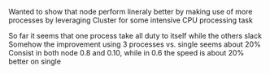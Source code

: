Wanted to show that node perform lineraly better by making use of more processes by leveraging Cluster for some intensive CPU processing task

So far it seems that one process take all duty to itself while the others slack
Somehow the improvement using 3 processes vs. single seems about 20%
Consist in both node 0.8 and 0.10, while in 0.6 the speed is about 20% better on single
